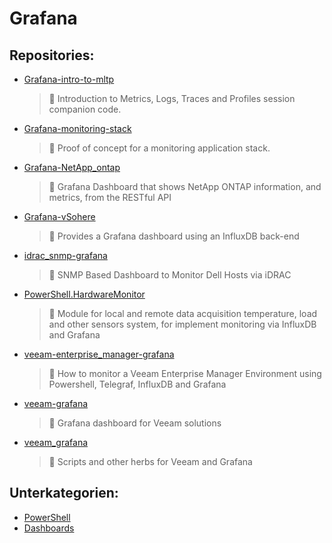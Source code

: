 # Grafana

## Repositories:
- [Grafana-intro-to-mltp](https://github.com/Thamielis/Grafana-intro-to-mltp)
	> :memo: Introduction to Metrics, Logs, Traces and Profiles session companion code.
- [Grafana-monitoring-stack](https://github.com/Thamielis/Grafana-monitoring-stack)
	> :memo: Proof of concept for a monitoring application stack.
- [Grafana-NetApp_ontap](https://github.com/Thamielis/Grafana-NetApp_ontap)
	> :memo: Grafana Dashboard that shows NetApp ONTAP information, and metrics, from the RESTful API 
- [Grafana-vSohere](https://github.com/Thamielis/Grafana-vSohere)
	> :memo: Provides a Grafana dashboard using an InfluxDB back-end
- [idrac_snmp-grafana](https://github.com/Thamielis/idrac_snmp-grafana)
	> :memo: SNMP Based Dashboard to Monitor Dell Hosts via iDRAC
- [PowerShell.HardwareMonitor](https://github.com/Thamielis/PowerShell.HardwareMonitor)
	> :memo: Module for local and remote data acquisition temperature, load and other sensors system, for implement monitoring via InfluxDB and Grafana
- [veeam-enterprise_manager-grafana](https://github.com/Thamielis/veeam-enterprise_manager-grafana)
	> :memo: How to monitor a Veeam Enterprise Manager Environment using Powershell, Telegraf, InfluxDB and Grafana
- [veeam-grafana](https://github.com/Thamielis/veeam-grafana)
	> :memo: Grafana dashboard for Veeam solutions
- [veeam_grafana](https://github.com/Thamielis/veeam_grafana)
	> :memo: Scripts and other herbs for Veeam and Grafana

## Unterkategorien:
- [PowerShell](PowerShell.md)
- [Dashboards](Dashboards.md)

